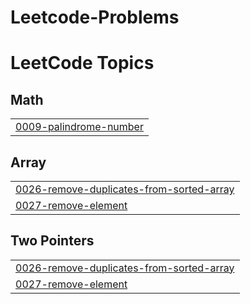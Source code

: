 # Leetcode-Problems

<!---LeetCode Topics Start-->
# LeetCode Topics
## Math
|  |
| ------- |
| [0009-palindrome-number](https://github.com/developer-gokulk/Leetcode-Problems/tree/master/0009-palindrome-number) |
## Array
|  |
| ------- |
| [0026-remove-duplicates-from-sorted-array](https://github.com/developer-gokulk/Leetcode-Problems/tree/master/0026-remove-duplicates-from-sorted-array) |
| [0027-remove-element](https://github.com/developer-gokulk/Leetcode-Problems/tree/master/0027-remove-element) |
## Two Pointers
|  |
| ------- |
| [0026-remove-duplicates-from-sorted-array](https://github.com/developer-gokulk/Leetcode-Problems/tree/master/0026-remove-duplicates-from-sorted-array) |
| [0027-remove-element](https://github.com/developer-gokulk/Leetcode-Problems/tree/master/0027-remove-element) |
<!---LeetCode Topics End-->